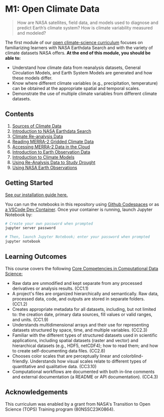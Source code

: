 M1: Open Climate Data
=====================

> How are NASA satellites, field data, and models used to diagnose and predict Earth’s climate system? How is climate variability measured and modeled?

The first module of our [open climate-science curriculum](https://openclimatescience.github.io/curriculum) focuses on familiarizing learners with NASA Earthdata Search and with the variety of climate datasets NASA offers. **At the end of this module, you should be able to:**

- Understand how climate data from reanalysis datasets, General Circulation Models, and Earth System Models are generated and how these models differ.
- Know where different climate variables (e.g., precipitation, temperature) can be obtained at the appropriate spatial and temporal scales.
- Demonstrate the use of multiple climate variables from different climate datasets.


Contents
---------------

1. [Sources of Climate Data](https://github.com/OpenClimateScience/M1-Open-Climate-Data/blob/master/notebooks/01_Sources_of_Climate_Data.ipynb)
2. [Introduction to NASA Earthdata Search](https://github.com/OpenClimateScience/M1-Open-Climate-Data/blob/master/notebooks/02_Intro_to_NASA_Earthdata_Search.ipynb)
3. [Climate Re-analysis Data](https://github.com/OpenClimateScience/M1-Open-Climate-Data/blob/master/notebooks/03_Climate_Re-analysis_Data.ipynb)
4. [Reading MERRA-2 Gridded Climate Data](https://github.com/OpenClimateScience/M1-Open-Climate-Data/blob/master/notebooks/04_Reading_MERRA2_Gridded_Climate_Data.ipynb)
5. [Accessing MERRA-2 Data in the Cloud](https://github.com/OpenClimateScience/M1-Open-Climate-Data/blob/master/notebooks/05_Accessing_MERRA2_Data_in_the_Cloud.ipynb)
6. [Introduction to Earth Observation Data](https://github.com/OpenClimateScience/M1-Open-Climate-Data/blob/master/notebooks/06_Earth_Observation_Data.ipynb)
7. [Introduction to Climate Models](https://github.com/OpenClimateScience/M1-Open-Climate-Data/blob/master/notebooks/07_Climate_Models.ipynb)
8. [Using Re-Analysis Data to Study Drought](https://github.com/OpenClimateScience/M1-Open-Climate-Data/blob/master/notebooks/08_Using_Re-analysis_Data_to_Study_Drought.ipynb)
9. [Using NASA Earth Observations](https://github.com/OpenClimateScience/M1-Open-Climate-Data/blob/master/notebooks/09_Using_NASA_Earth_Observations.ipynb)


Getting Started
---------------

[See our installation guide here.](https://github.com/OpenClimateScience/M1-Open-Climate-Data/blob/master/HOW_TO_INSTALL.md)

You can run the notebooks in this repository using [Github Codespaces](https://docs.github.com/en/codespaces/overview) or as [a VSCode Dev Container](https://code.visualstudio.com/docs/devcontainers/containers). Once your container is running, launch Jupyter Notebook by:

```sh
# Create your own password when prompted
jupyter server password

# Then, launch Jupyter Notebook; enter your password when prompted
jupyter notebook
```


Learning Outcomes
-----------------

This course covers the following [Core Competencies in Computational Data Science:](https://github.com/OpenClimateScience/Core-Competencies/blob/master/ScienceCore-Competencies.md)

- Raw data are unmodified and kept separate from any processed derivatives or analysis results. (CC1.1)
- A project's files are organized hierarchically and semantically. Raw data, processed data, code, and outputs are stored in separate folders. (CC1.2)
- Creates appropriate metadata for all datasets, including, but not limited to: the creation date, primary data sources, fill values or valid ranges, and units. (CC1.9)
- Understands multidimensional arrays and their use for representing datasets structured by space, time, and multiple variables. (CC2.3)
- Familiar with the different types of structured datasets used in scientific applications, including spatial datasets (raster and vector) and hierarchical datasets (e.g., HDF5, netCDF4); how to read them; and how to create self-documenting data files. (CC2.8)
- Chooses color scales that are perceptually linear and colorblind-friendly. Understands how visual scales relate to different types of quantitative and qualitative data. (CC3.10)
- Computational workflows are documented with both in-line comments and external documentation (a README or API documentation). (CC4.3)


Acknowledgements
----------------

This curriculum was enabled by a grant from NASA's Transition to Open Science (TOPS) Training program (80NSSC23K0864).
